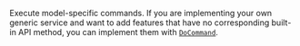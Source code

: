 Execute model-specific commands.
If you are implementing your own generic service and want to add features that have no corresponding built-in API method, you can implement them with [`DoCommand`](/dev/reference/sdks/docommand/).

